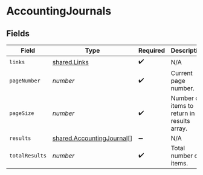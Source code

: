 # AccountingJournals


## Fields

| Field                                                                         | Type                                                                          | Required                                                                      | Description                                                                   |
| ----------------------------------------------------------------------------- | ----------------------------------------------------------------------------- | ----------------------------------------------------------------------------- | ----------------------------------------------------------------------------- |
| `links`                                                                       | [shared.Links](../../../sdk/models/shared/links.md)                           | :heavy_check_mark:                                                            | N/A                                                                           |
| `pageNumber`                                                                  | *number*                                                                      | :heavy_check_mark:                                                            | Current page number.                                                          |
| `pageSize`                                                                    | *number*                                                                      | :heavy_check_mark:                                                            | Number of items to return in results array.                                   |
| `results`                                                                     | [shared.AccountingJournal](../../../sdk/models/shared/accountingjournal.md)[] | :heavy_minus_sign:                                                            | N/A                                                                           |
| `totalResults`                                                                | *number*                                                                      | :heavy_check_mark:                                                            | Total number of items.                                                        |